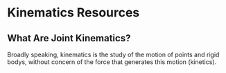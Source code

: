 # Kinematics Resources

## What Are Joint Kinematics?

Broadly speaking, kinematics is the study of the motion of points and rigid bodys, without concern of the force that generates this motion (kinetics).
